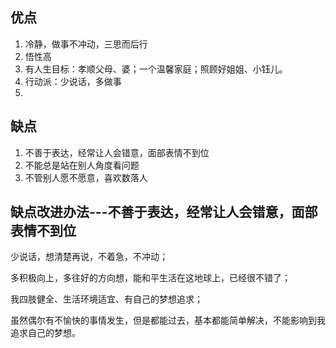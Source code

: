 ## 优点

1. 冷静，做事不冲动，三思而后行
2. 悟性高
3. 有人生目标：孝顺父母、婆；一个温馨家庭；照顾好姐姐、小钰儿。
4. 行动派：少说话，多做事
5. 

## 缺点

1. 不善于表达，经常让人会错意，面部表情不到位
2. 不能总是站在别人角度看问题
3. 不管别人愿不愿意，喜欢数落人




## 缺点改进办法---不善于表达，经常让人会错意，面部表情不到位

少说话，想清楚再说，不着急，不冲动；

多积极向上，多往好的方向想，能和平生活在这地球上，已经很不错了；

我四肢健全、生活环境适宜、有自己的梦想追求；

虽然偶尔有不愉快的事情发生，但是都能过去，基本都能简单解决，不能影响到我追求自己的梦想。
